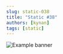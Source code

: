 ```yaml
---
slug: static-038
title: "Static #38"
authors: [kynan]
tags: [static]
---
```


![Example banner](/img/stories/static_new/038.png)
